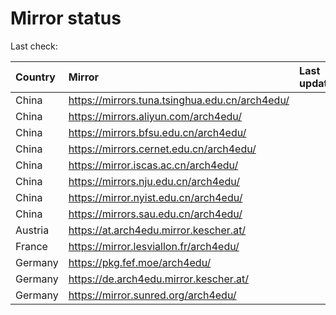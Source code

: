 <script src="./time.js"></script>
# Mirror status
Last check: <script type="text/javascript">localize(1720275384.187301);</script>

|Country|Mirror|Last update|
|:------|:-----|:----------|
|China|https://mirrors.tuna.tsinghua.edu.cn/arch4edu/|<script type="text/javascript">localize(1720247687);</script>|
|China|https://mirrors.aliyun.com/arch4edu/|<script type="text/javascript">localize(1720247687);</script>|
|China|https://mirrors.bfsu.edu.cn/arch4edu/|<script type="text/javascript">localize(1720247687);</script>|
|China|https://mirrors.cernet.edu.cn/arch4edu/|<script type="text/javascript">localize(1720247687);</script>|
|China|https://mirror.iscas.ac.cn/arch4edu/|<script type="text/javascript">localize(1720247687);</script>|
|China|https://mirrors.nju.edu.cn/arch4edu/|<script type="text/javascript">localize(1720204430);</script>|
|China|https://mirror.nyist.edu.cn/arch4edu/|<script type="text/javascript">localize(1720247687);</script>|
|China|https://mirrors.sau.edu.cn/arch4edu/|<script type="text/javascript">localize(1720247687);</script>|
|Austria|https://at.arch4edu.mirror.kescher.at/|<script type="text/javascript">localize(1720247687);</script>|
|France|https://mirror.lesviallon.fr/arch4edu/|<script type="text/javascript">localize(1720247687);</script>|
|Germany|https://pkg.fef.moe/arch4edu/|<script type="text/javascript">localize(1720247687);</script>|
|Germany|https://de.arch4edu.mirror.kescher.at/|<script type="text/javascript">localize(1720247687);</script>|
|Germany|https://mirror.sunred.org/arch4edu/|<script type="text/javascript">localize(1720247687);</script>|

<script src="./tablefilter/tablefilter.js"></script>
<script src="./table.js"></script>